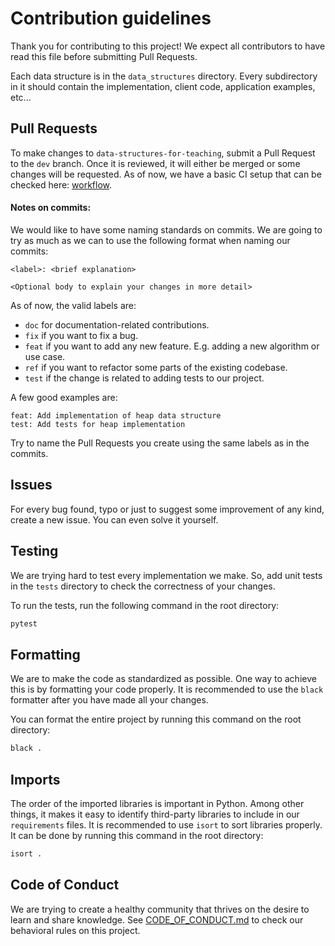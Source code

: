 # Contribution guidelines

Thank you for contributing to this project! We expect all contributors to have read this file before submitting Pull Requests.

Each data structure is in the `data_structures` directory. Every subdirectory in it should contain the implementation, client code, application examples, etc...

## Pull Requests

To make changes to `data-structures-for-teaching`, submit a Pull Request to the `dev` branch. Once it is reviewed, it will either be merged or some changes will be requested. As of now, we have a basic CI setup that can be checked here: [workflow](https://github.com/albexl/data-structures-for-teaching/blob/dev/.github/workflows/check.yaml).

#### Notes on commits:

We would like to have some naming standards on commits. We are going to try as much as we can to use the following format when naming our commits:
```plain
<label>: <brief explanation>

<Optional body to explain your changes in more detail>
```

As of now, the valid labels are:
* ```doc``` for documentation-related contributions.
* ```fix``` if you want to fix a bug.
* ```feat``` if you want to add any new feature. E.g. adding a new algorithm or use case.
* ```ref``` if you want to refactor some parts of the existing codebase.
* ```test``` if the change is related to adding tests to our project.

A few good examples are:
```plain
feat: Add implementation of heap data structure
test: Add tests for heap implementation
```

Try to name the Pull Requests you create using the same labels as in the commits.

## Issues

For every bug found, typo or just to suggest some improvement of any kind, create a new issue. You can even solve it yourself.

## Testing

We are trying hard to test every implementation we make. So, add unit tests in the `tests` directory to check the correctness of your changes.

To run the tests, run the following command in the root directory:

```bash
pytest
```

## Formatting

We are to make the code as standardized as possible. One way to achieve this is by formatting your code properly. It is recommended to use the `black` formatter after you have made all your changes.

You can format the entire project by running this command on the root directory:

```bash
black .
```

## Imports

The order of the imported libraries is important in Python. Among other things, it makes it easy to identify third-party libraries to include in our `requirements` files. It is recommended to use `isort` to sort libraries properly. It can be done by running this command in the root directory:

```bash
isort .
```

## Code of Conduct

We are trying to create a healthy community that thrives on the desire to learn and share knowledge. See [CODE_OF_CONDUCT.md](https://github.com/albexl/data-structures-for-teaching/blob/dev/CODE_OF_CONDUCT.md) to check our behavioral rules on this project.
